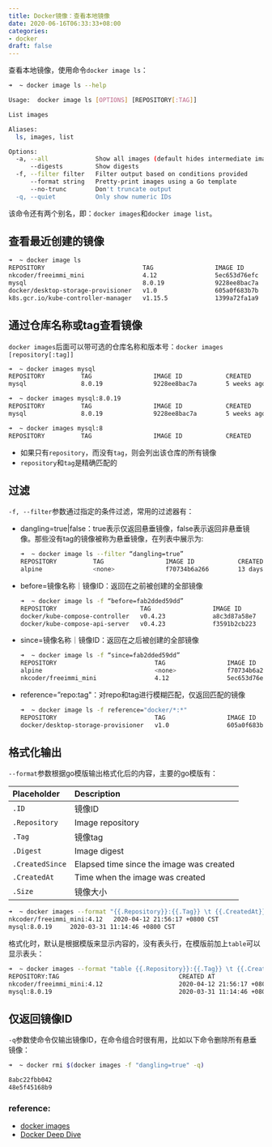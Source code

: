 ```yaml
---
title: Docker镜像：查看本地镜像
date: 2020-06-16T06:33:33+08:00
categories:
- docker
draft: false
---
```


查看本地镜像，使用命令`docker image ls`：

```bash
➜  ~ docker image ls --help

Usage:	docker image ls [OPTIONS] [REPOSITORY[:TAG]]

List images

Aliases:
  ls, images, list

Options:
  -a, --all             Show all images (default hides intermediate images)
      --digests         Show digests
  -f, --filter filter   Filter output based on conditions provided
      --format string   Pretty-print images using a Go template
      --no-trunc        Don't truncate output
  -q, --quiet           Only show numeric IDs
```

该命令还有两个别名，即：`docker images`和`docker image list`。

## 查看最近创建的镜像

```bash
➜  ~ docker image ls
REPOSITORY                           TAG                 IMAGE ID            CREATED             SIZE
nkcoder/freeimmi_mini                4.12                5ec653d76efc        3 weeks ago         394MB
mysql                                8.0.19              9228ee8bac7a        5 weeks ago         547MB
docker/desktop-storage-provisioner   v1.0                605a0f683b7b        2 months ago        33.1MB
k8s.gcr.io/kube-controller-manager   v1.15.5             1399a72fa1a9        6 months ago        159MB
```

## 通过仓库名称或tag查看镜像

`docker images`后面可以带可选的仓库名称和版本号：`docker images [repository[:tag]]`

```bash
➜  ~ docker images mysql
REPOSITORY          TAG                 IMAGE ID            CREATED             SIZE
mysql               8.0.19              9228ee8bac7a        5 weeks ago         547MB

➜  ~ docker images mysql:8.0.19
REPOSITORY          TAG                 IMAGE ID            CREATED             SIZE
mysql               8.0.19              9228ee8bac7a        5 weeks ago         547MB

➜  ~ docker images mysql:8
REPOSITORY          TAG                 IMAGE ID            CREATED             SIZE
```

- 如果只有`repository`，而没有`tag`，则会列出该仓库的所有镜像
- `repository`和`tag`是精确匹配的

## 过滤

`-f, --filter`参数通过指定的条件过滤，常用的过滤器有：

- dangling=true|false：true表示仅返回悬垂镜像，false表示返回非悬垂镜像。那些没有tag的镜像被称为悬垂镜像，在列表中展示为<none>:<none>

  ```bash
  ➜  ~ docker image ls --filter “dangling=true”
  REPOSITORY          TAG                 IMAGE ID            CREATED             SIZE
  alpine              <none>              f70734b6a266        13 days ago         5.61MB
  ```

- before=镜像名称｜镜像ID：返回在之前被创建的全部镜像

  ```bash
  ➜  ~ docker image ls -f “before=fab2dded59dd”
  REPOSITORY                       TAG                 IMAGE ID            CREATED             SIZE
  docker/kube-compose-controller   v0.4.23             a8c3d87a58e7        11 months ago       35.3MB
  docker/kube-compose-api-server   v0.4.23             f3591b2cb223        11 months ago       49.9MB
  ```

- since=镜像名称｜镜像ID：返回在之后被创建的全部镜像

  ```bash
  ➜  ~ docker image ls -f “since=fab2dded59dd”
  REPOSITORY                           TAG                 IMAGE ID            CREATED             SIZE
  alpine                               <none>              f70734b6a266        13 days ago         5.61MB
  nkcoder/freeimmi_mini                4.12                5ec653d76efc        3 weeks ago         394MB
  ```

- reference=”repo:tag"：对repo和tag进行模糊匹配，仅返回匹配的镜像

  ```bash
  ➜  ~ docker image ls -f reference="docker/*:*"
  REPOSITORY                           TAG                 IMAGE ID            CREATED             SIZE
  docker/desktop-storage-provisioner   v1.0                605a0f683b7b        2 months ago        33.1MB
  ```

## 格式化输出

`--format`参数根据go模版输出格式化后的内容，主要的go模版有：

| Placeholder     | Description                              |
| :-------------- | :--------------------------------------- |
| `.ID`           | 镜像ID                                   |
| `.Repository`   | Image repository                         |
| `.Tag`          | 镜像tag                                  |
| `.Digest`       | Image digest                             |
| `.CreatedSince` | Elapsed time since the image was created |
| `.CreatedAt`    | Time when the image was created          |
| `.Size`         | 镜像大小                                 |

```bash
➜  ~ docker images --format "{{.Repository}}:{{.Tag}} \t {{.CreatedAt}}"
nkcoder/freeimmi_mini:4.12 	 2020-04-12 21:56:17 +0800 CST
mysql:8.0.19 	 2020-03-31 11:14:46 +0800 CST
```

格式化时，默认是根据模版来显示内容的，没有表头行，在模版前加上`table`可以显示表头：

```bash
➜  ~ docker images --format "table {{.Repository}}:{{.Tag}} \t {{.CreatedAt}}"
REPOSITORY:TAG                                 CREATED AT
nkcoder/freeimmi_mini:4.12                     2020-04-12 21:56:17 +0800 CST
mysql:8.0.19                                   2020-03-31 11:14:46 +0800 CST
```

## 仅返回镜像ID

`-q`参数使命令仅输出镜像ID，在命令组合时很有用，比如以下命令删除所有悬垂镜像：

```bash
➜  ~ docker rmi $(docker images -f "dangling=true" -q)

8abc22fbb042
48e5f45168b9
```

### reference: 
- [docker images](https://docs.docker.com/engine/reference/commandline/images/)
- [Docker Deep Dive](https://www.amazon.com/Docker-Deep-Dive-Nigel-Poulton-ebook/dp/B01LXWQUFF)
